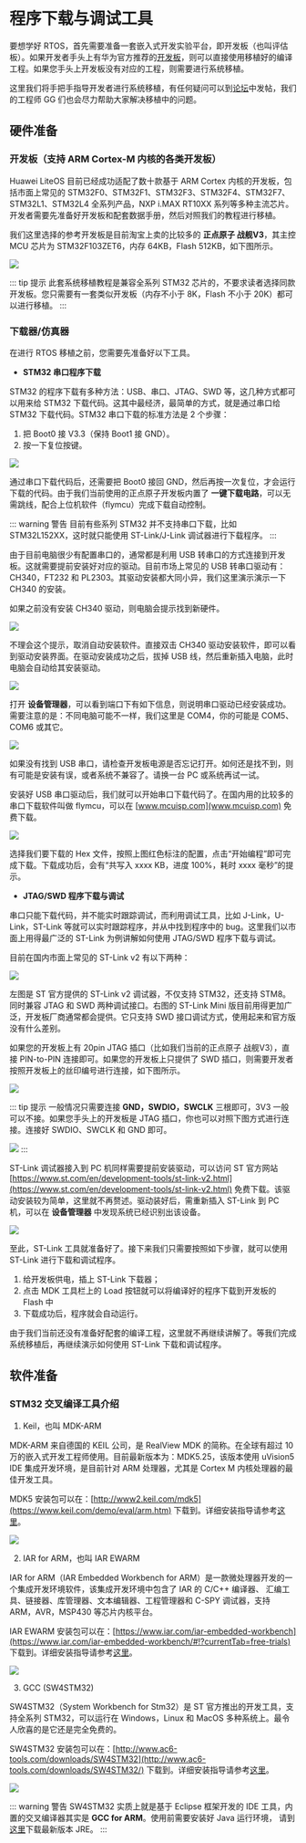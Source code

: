 # 程序下载与调试工具

要想学好 RTOS，首先需要准备一套嵌入式开发实验平台，即开发板（也叫评估板）。如果开发者手头上有华为官方推荐的[开发板](https://github.com/LiteOS/LiteOS_Partner_Development_Kits)，则可以直接使用移植好的编译工程。如果您手头上开发板没有对应的工程，则需要进行系统移植。

这里我们将手把手指导开发者进行系统移植，有任何疑问可以到[论坛](http://developer.huawei.com/ict/forum/forum.php?mod=forumdisplay&fid=400045)中发帖，我们的工程师 GG 们也会尽力帮助大家解决移植中的问题。

## 硬件准备

### 开发板（支持 ARM Cortex-M 内核的各类开发板）

Huawei LiteOS 目前已经成功适配了数十款基于 ARM Cortex 内核的开发板，包括市面上常见的 STM32F0、STM32F1、STM32F3、STM32F4、STM32F7、STM32L1、STM32L4 全系列产品，NXP i.MAX RT10XX 系列等多种主流芯片。开发者需要先准备好开发板和配套数据手册，然后对照我们的教程进行移植。

我们这里选择的参考开发板是目前淘宝上卖的比较多的 **正点原子 战舰V3**，其主控 MCU 芯片为 STM32F103ZET6，内存 64KB，Flash 512KB，如下图所示。

![](./image/atk-warship-stm32f103ze.png)

::: tip 提示
此套系统移植教程是兼容全系列 STM32 芯片的，不要求读者选择同款开发板。您只需要有一套类似开发板（内存不小于 8K，Flash 不小于 20K）都可以进行移植。
:::

### 下载器/仿真器

在进行 RTOS 移植之前，您需要先准备好以下工具。

- **STM32 串口程序下载**

STM32 的程序下载有多种方法：USB、串口、JTAG、SWD 等，这几种方式都可以用来给 STM32 下载代码。这其中最经济，最简单的方式，就是通过串口给 STM32 下载代码。STM32 串口下载的标准方法是 2 个步骤：

1. 把 Boot0 接 V3.3（保持 Boot1 接 GND）。
2. 按一下复位按键。

![](./image/atk-warship-serials-download.png)

通过串口下载代码后，还需要把 Boot0 接回 GND，然后再按一次复位，才会运行下载的代码。由于我们当前使用的正点原子开发板内置了 **一键下载电路**，可以无需跳线，配合上位机软件（flymcu）完成下载自动控制。

::: warning 警告
目前有些系列 STM32 并不支持串口下载，比如 STM32L152XX，这时就只能使用 ST-Link/J-Link 调试器进行下载程序。
:::

由于目前电脑很少有配置串口的，通常都是利用 USB 转串口的方式连接到开发板。这就需要提前安装好对应的驱动。目前市场上常见的 USB 转串口驱动有：CH340，FT232 和 PL2303。其驱动安装都大同小异，我们这里演示演示一下 CH340 的安装。

如果之前没有安装 CH340 驱动，则电脑会提示找到新硬件。

![](./image/atk-usb-serial-install.png)

不理会这个提示，取消自动安装软件。直接双击 CH340 驱动安装软件，即可以看到驱动安装界面。在驱动安装成功之后，拔掉 USB 线，然后重新插入电脑，此时电脑会自动给其安装驱动。

![](./image/atk-usb-serial-ok.png)

打开 **设备管理器**，可以看到端口下有如下信息，则说明串口驱动已经安装成功。需要注意的是：不同电脑可能不一样，我们这里是 COM4，你的可能是 COM5、COM6 或其它。

![](./image/atk-usb-serial-ch340.png)

如果没有找到 USB 串口，请检查开发板电源是否忘记打开。如何还是找不到，则有可能是安装有误，或者系统不兼容了。请换一台 PC 或系统再试一试。

安装好 USB 串口驱动后，我们就可以开始串口下载代码了。在国内用的比较多的串口下载软件叫做 flymcu，可以在 [www.mcuisp.com](www.mcuisp.com) 免费下载。

![](./image/flymcu.png)

选择我们要下载的 Hex 文件，按照上图红色标注的配置，点击“开始编程”即可完成下载。下载成功后，会有“共写入 xxxx KB，进度 100%，耗时 xxxx 毫秒”的提示。

- **JTAG/SWD 程序下载与调试**

串口只能下载代码，并不能实时跟踪调试，而利用调试工具，比如 J-Link，U-Link，ST-Link 等就可以实时跟踪程序，并从中找到程序中的 bug。这里我们以市面上用得最广泛的 ST-Link 为例讲解如何使用 JTAG/SWD 程序下载与调试。

目前在国内市面上常见的 ST-Link v2 有以下两种：

![](./image/st-link-v2-full.png)

左图是 ST 官方提供的 ST-Link v2 调试器，不仅支持 STM32，还支持 STM8。同时兼容 JTAG 和 SWD 两种调试接口。右图的 ST-Link Mini 版目前用得更加广泛，开发板厂商通常都会提供。它只支持 SWD 接口调试方式，使用起来和官方版没有什么差别。

如果您的开发板上有 20pin JTAG 插口（比如我们当前的正点原子 战舰V3），直接 PIN-to-PIN 连接即可。如果您的开发板上只提供了 SWD 插口，则需要开发者按照开发板上的丝印编号进行连接，如下图所示。

![](./image/st-link-swd-connect.jpg)

::: tip 提示
一般情况只需要连接 **GND，SWDIO，SWCLK** 三根即可，3V3 一般可以不接。如果您手头上的开发板是 JTAG 插口，你也可以对照下图方式进行连接。连接好 SWDIO、SWCLK 和 GND 即可。

![](./image/jtag-to-swd.png)
:::

ST-Link 调试器接入到 PC 机同样需要提前安装驱动，可以访问 ST 官方网站 [https://www.st.com/en/development-tools/st-link-v2.html](https://www.st.com/en/development-tools/st-link-v2.html) 免费下载。该驱动安装较为简单，这里就不再赘述。驱动装好后，需重新插入 ST-Link 到 PC 机，可以在 **设备管理器** 中发现系统已经识别出该设备。

![](./image/stlink-driver-ok.png)

至此，ST-Link 工具就准备好了。接下来我们只需要按照如下步骤，就可以使用 ST-Link 进行下载和调试程序。

1. 给开发板供电，插上 ST-Link 下载器；
2. 点击 MDK 工具栏上的 Load 按钮就可以将编译好的程序下载到开发板的 Flash 中
3. 下载成功后，程序就会自动运行。

由于我们当前还没有准备好配套的编译工程，这里就不再继续讲解了。等我们完成系统移植后，再继续演示如何使用 ST-Link 下载和调试程序。

## 软件准备

### STM32 交叉编译工具介绍

1. Keil，也叫 MDK-ARM

MDK-ARM 来自德国的 KEIL 公司，是 RealView MDK 的简称。在全球有超过 10 万的嵌入式开发工程师使用。目前最新版本为：MDK5.25，该版本使用 uVision5 IDE 集成开发环境，是目前针对 ARM 处理器，尤其是 Cortex M 内核处理器的最佳开发工具。

MDK5 安装包可以在：[http://www2.keil.com/mdk5](https://www.keil.com/demo/eval/arm.htm) 下载到。详细安装指导请参考[这里](./keil.md)。

![](./image/keil.jpg)

2. IAR for ARM，也叫 IAR EWARM

IAR for ARM（IAR Embedded Workbench for ARM）是一款微处理器开发的一个集成开发环境软件，该集成开发环境中包含了 IAR 的 C/C++ 编译器、 汇编工具、链接器、库管理器、文本编辑器、工程管理器和 C-SPY 调试器，支持 ARM，AVR，MSP430 等芯片内核平台。

IAR EWARM 安装包可以在：[https://www.iar.com/iar-embedded-workbench](https://www.iar.com/iar-embedded-workbench/#!?currentTab=free-trials) 下载到。详细安装指导请参考[这里](./iar.md)。

![](./image/iar.jpg)

3. GCC (SW4STM32)

SW4STM32（System Workbench for Stm32）是 ST 官方推出的开发工具，支持全系列 STM32，可以运行在 Windows，Linux 和 MacOS 多种系统上。最令人欣喜的是它还是完全免费的。

SW4STM32 安装包可以在：[http://www.ac6-tools.com/downloads/SW4STM32](http://www.ac6-tools.com/downloads/SW4STM32/) 下载到。详细安装指导请参考[这里](./gcc-sw4stm32.md)。

![](./image/sw4stm32.png)

::: warning 警告
SW4STM32 实质上就是基于 Eclipse 框架开发的 IDE 工具，内置的交叉编译器其实是 **GCC for ARM**。使用前需要安装好 Java 运行环境， 请到 [这里](http://www.oracle.com/technetwork/java/javase/downloads/jre8-downloads-2133155.html)下载最新版本 JRE。
:::
